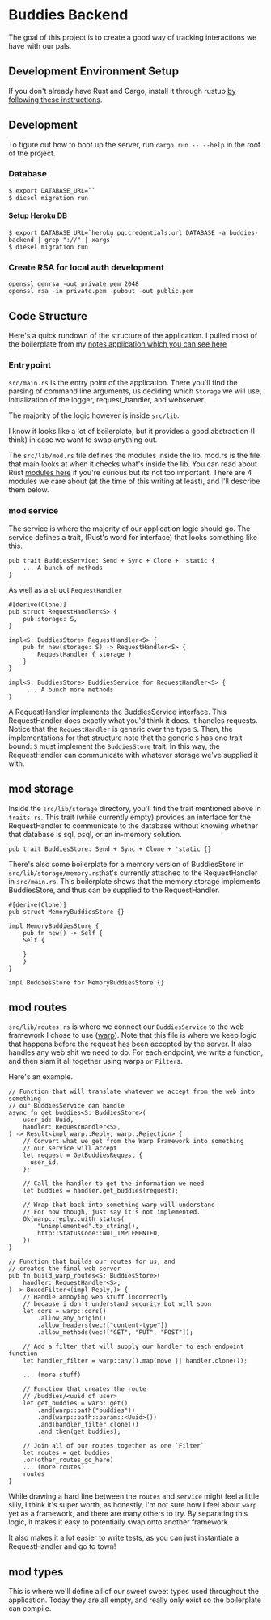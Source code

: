 # Buddies Backend

The goal of this project is to create a good way of tracking interactions we have with our pals.

## Development Environment Setup
If you don't already have Rust and Cargo, install it through rustup [by following these instructions](https://www.rust-lang.org/tools/install).

## Development
To figure out how to boot up the server, run `cargo run -- --help` in the root of the project.

### Database
```
$ export DATABASE_URL=``
$ diesel migration run
```

#### Setup Heroku DB
```
$ export DATABASE_URL=`heroku pg:credentials:url DATABASE -a buddies-backend | grep "://" | xargs`
$ diesel migration run
```

### Create RSA for local auth development
```
openssl genrsa -out private.pem 2048
openssl rsa -in private.pem -pubout -out public.pem
```

## Code Structure

Here's a quick rundown of the structure of the application. I pulled most of the boilerplate from my [notes application which you can see here](https://github.com/BKDaugherty/notes)

### Entrypoint
`src/main.rs` is the entry point of the application. There you'll find the parsing of command line arguments, us deciding which `Storage` we will use, initialization of the logger, request_handler, and webserver.

The majority of the logic however is inside `src/lib`.

I know it looks like a lot of boilerplate, but it provides a good abstraction (I think) in
case we want to swap anything out.

The `src/lib/mod.rs` file defines the modules inside the lib. mod.rs is the file that main looks at when it checks what's inside the lib. You can read about Rust [modules here](https://doc.rust-lang.org/reference/items/modules.html#module-source-filenames) if you're curious but its not too important. There are 4 modules we care about (at the time of this writing at least), and I'll describe them below.

### mod service

The service is where the majority of our application logic should go. The service defines a trait, (Rust's word for interface) that looks something like this.

```
pub trait BuddiesService: Send + Sync + Clone + 'static {
    ... A bunch of methods
}
```

As well as a struct `RequestHandler`
```
#[derive(Clone)]
pub struct RequestHandler<S> {
    pub storage: S,
}

impl<S: BuddiesStore> RequestHandler<S> {
    pub fn new(storage: S) -> RequestHandler<S> {
        RequestHandler { storage }
    }
}

impl<S: BuddiesStore> BuddiesService for RequestHandler<S> {
     ... A bunch more methods
}
```

A RequestHandler implements the BuddiesService interface. This RequestHandler does exactly what you'd think it does. It handles requests. Notice that the `RequestHandler` is generic over the type `S`. Then, the implementations for that structure note that the generic `S` has one trait bound: `S` must implement the `BuddiesStore` trait. In this way, the RequestHandler can communicate with whatever storage we've supplied it with.

## mod storage

Inside the `src/lib/storage` directory, you'll find the trait mentioned above in `traits.rs`. This trait (while currently empty) provides an interface for the RequestHandler to communicate to the database without knowing whether that database is sql, psql, or an in-memory solution.

```
pub trait BuddiesStore: Send + Sync + Clone + 'static {}
```

There's also some boilerplate for a memory version of BuddiesStore in `src/lib/storage/memory.rs`that's currently attached to the RequestHandler in `src/main.rs`. This boilerplate shows that the memory storage implements BuddiesStore, and thus can be supplied to the RequestHandler.

```
#[derive(Clone)]
pub struct MemoryBuddiesStore {}

impl MemoryBuddiesStore {
    pub fn new() -> Self {
	Self {

	}
    }
}

impl BuddiesStore for MemoryBuddiesStore {}
```


## mod routes

`src/lib/routes.rs` is where we connect our `BuddiesService` to the web framework I chose to use ([warp](https://docs.rs/warp/0.3.1/warp/)). Note that this file is where we keep logic that happens before the request has been accepted by the server. It also handles any web shit we need to do. For each endpoint, we write a function, and then slam it all together using warps `or` `Filter`s.

Here's an example.

```
// Function that will translate whatever we accept from the web into something
// our BuddiesService can handle
async fn get_buddies<S: BuddiesStore>(
    user_id: Uuid,
    handler: RequestHandler<S>,
) -> Result<impl warp::Reply, warp::Rejection> {
    // Convert what we get from the Warp Framework into something
    // our service will accept
    let request = GetBuddiesRequest {
      user_id,
    };

    // Call the handler to get the information we need
    let buddies = handler.get_buddies(request);

    // Wrap that back into something warp will understand
    // For now though, just say it's not implemented.
    Ok(warp::reply::with_status(
        "Unimplemented".to_string(),
        http::StatusCode::NOT_IMPLEMENTED,
    ))
}

// Function that builds our routes for us, and
// creates the final web server
pub fn build_warp_routes<S: BuddiesStore>(
    handler: RequestHandler<S>,
) -> BoxedFilter<(impl Reply,)> {
    // Handle annoying web stuff incorrectly
    // because i don't understand security but will soon
    let cors = warp::cors()
        .allow_any_origin()
        .allow_headers(vec!["content-type"])
        .allow_methods(vec!["GET", "PUT", "POST"]);

    // Add a filter that will supply our handler to each endpoint function
    let handler_filter = warp::any().map(move || handler.clone());

    ... (more stuff)

    // Function that creates the route
    // /buddies/<uuid of user>
    let get_buddies = warp::get()
        .and(warp::path("buddies"))
        .and(warp::path::param::<Uuid>())
        .and(handler_filter.clone())
        .and_then(get_buddies);

    // Join all of our routes together as one `Filter`
    let routes = get_buddies
	.or(other_routes_go_here)
	... (more routes)
    routes
}
```

While drawing a hard line  between the `routes` and `service` might feel a little silly, I think it's super worth, as honestly, I'm not sure how I feel about `warp` yet as a framework, and there are many others to try. By separating this logic, it makes it easy to potentially swap onto another framework.

It also makes it a lot easier to write tests, as you can just instantiate a RequestHandler and go to town!

## mod types

This is where we'll define all of our sweet sweet types used throughout the application. Today they are all empty, and really only exist so the boilerplate can compile.


